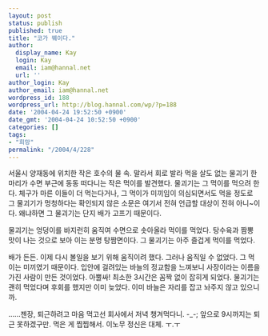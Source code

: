 ```yaml
---
layout: post
status: publish
published: true
title: "코가 꿰이다."
author:
  display_name: Kay
  login: Kay
  email: iam@hannal.net
  url: ''
author_login: Kay
author_email: iam@hannal.net
wordpress_id: 188
wordpress_url: http://blog.hannal.com/wp/?p=188
date: '2004-04-24 19:52:50 +0900'
date_gmt: '2004-04-24 10:52:50 +0900'
categories: []
tags:
- "희망"
permalink: "/2004/4/228"
---
```

<p>서울시 양재동에 위치한 작은 호수의 물 속. 말라서 회로 발라 먹을 살도 없는 물괴기 한 마리가 수면 부근에 동동 떠다니는 작은 먹이를 발견했다. 물괴기는 그 먹이를 먹으려 한다. 체구가 마른 이들이 더 먹는다거나, 그 먹이가 미끼임이 의심되면서도 먹을 정도로 그 물괴기가 멍청하다는 확인되지 않은 소문은 여기서 전혀 언급할 대상이 전혀 아니~이다. 왜냐하면 그 물괴기는 단지 배가 고프기 때문이다.</p>
<p>물괴기는 엉덩이를 바지런히 움직여 수면으로 솟아올라 먹이를 먹었다. 탕수육과 짬뽕 맛이 나는 것으로 보아 이는 분명 탕짬면이다. 그 물괴기는 아주 즐겁게 먹이를 먹었다.</p>
<p>배가 든든. 이제 다시 볼일을 보기 위해 움직이려 했다. 그러나 움직일 수 없었다. 그 먹이는 미끼였기 때문이다. 입안에 걸려있는 바늘의 정교함을 느껴보니 사장이라는 이름을 가진 사람이 만든 것이었다. 아뿔싸! 최소한 3시간은 꼼짝 없이 잡히게 되었다. 물괴기는 괜히 먹었다며 후회를 했지만 이미 늦었다. 이미 바늘은 자리를 잡고 놔주지 않고 있으니까.</p>
<p>......젠장, 퇴근하려고 마음 먹고선 회사에서 저녁 챙겨먹다니. -_-; 앞으로 9시까지는 퇴근 못하겠구만. 먹은 게 찝찝해서. 이노무 정신은 대체. ㅜ.ㅜ</p>
